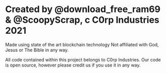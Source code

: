 # Created by @download_free_ram69 & @ScoopyScrap, c C0rp Industries 2021

Made using state of the art blockchain technology
Not affiliated with God, Jesus or The Bible in any way.

All code contained within this project belongs to C0rp Industries.
Our code is open source, however please credit us if you use it in any way.
